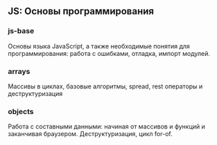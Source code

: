 ## JS: Основы программирования

### js-base
Основы языка JavaScript, а также необходимые понятия для программирования: работа с ошибками, отладка, импорт модулей.

### arrays
Массивы в циклах, базовые алгоритмы, spread, rest операторы и деструктуризация

### objects
Работа с составными данными: начиная от массивов и функций и заканчивая браузером. Деструктуризация, цикл for-of.